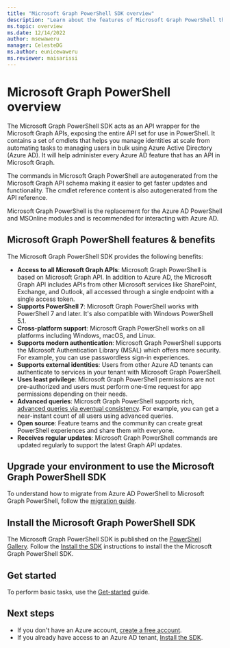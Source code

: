```yaml
---
title: "Microsoft Graph PowerShell SDK overview"
description: "Learn about the features of Microsoft Graph PowerShell that can help you derive insights and analytics, and build unique, intelligent apps."
ms.topic: overview
ms.date: 12/14/2022
author: msewaweru
manager: CelesteDG
ms.author: eunicewaweru
ms.reviewer: maisarissi
---
```

# Microsoft Graph PowerShell overview

The Microsoft Graph PowerShell SDK acts as an API wrapper for the Microsoft Graph APIs, exposing the entire API set for use in PowerShell. It contains a set of cmdlets that helps you manage identities at scale from automating tasks to managing users in bulk using Azure Active Directory (Azure AD).
It will help administer every Azure AD feature that has an API in Microsoft Graph.

The commands in Microsoft Graph PowerShell are autogenerated from the Microsoft Graph API schema making it easier to get faster updates and functionality. The cmdlet reference content is also autogenerated from the API reference.

Microsoft Graph PowerShell is the replacement for the Azure AD PowerShell and MSOnline modules and is recommended for interacting with Azure AD.

## Microsoft Graph PowerShell features & benefits

The Microsoft Graph PowerShell SDK provides the following benefits:

- **Access to all Microsoft Graph APIs**: Microsoft Graph PowerShell is based on Microsoft Graph API. In addition to Azure AD, the Microsoft Graph API includes APIs from other Microsoft services like SharePoint, Exchange, and Outlook, all accessed through a single endpoint with a single access token.
- **Supports PowerShell 7**: Microsoft Graph PowerShell works with PowerShell 7 and later. It's also compatible with Windows PowerShell 5.1.
- **Cross-platform support**: Microsoft Graph PowerShell works on all platforms including Windows, macOS, and Linux.
- **Supports modern authentication**: Microsoft Graph PowerShell supports the Microsoft Authentication Library (MSAL) which offers more security. For example, you can use passwordless sign-in experiences.
- **Supports external identities**: Users from other Azure AD tenants can authenticate to services in your tenant with Microsoft Graph PowerShell.
- **Uses least privilege**: Microsoft Graph PowerShell permissions are not pre-authorized and users must perform one-time request for app permissions depending on their needs.
- **Advanced queries**: Microsoft Graph PowerShell supports rich, [advanced queries via eventual consistency](/graph/aad-advanced-queries?tabs=powershell). For example, you can get a near-instant count of all users using advanced queries.
- **Open source**: Feature teams and the community can create great PowerShell experiences and share them with everyone.
- **Receives regular updates**: Microsoft Graph PowerShell commands are updated regularly to support the latest Graph API updates.

## Upgrade your environment to use the Microsoft Graph PowerShell SDK

To understand how to migrate from Azure AD PowerShell to Microsoft Graph PowerShell, follow the [migration guide](migration-steps.md).

## Install the Microsoft Graph PowerShell SDK

The Microsoft Graph PowerShell SDK is published on the [PowerShell Gallery](https://www.powershellgallery.com/packages/Microsoft.Graph). Follow the [Install the SDK](/graph/powershell/installation) instructions to install the the Microsoft Graph PowerShell SDK.

## Get started

To perform basic tasks, use the [Get-started](/graph/powershell/get-started) guide.

## Next steps

- If you don't have an Azure account, [create a free account](https://azure.microsoft.com/free).
- If you already have access to an Azure AD tenant, [Install the SDK](/graph/powershell/installation).
